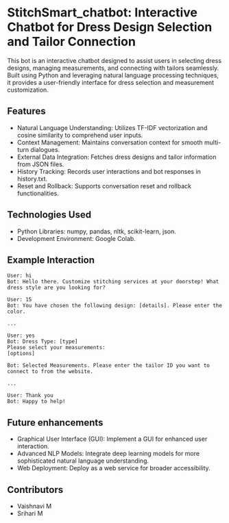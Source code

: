 # StitchSmart_chatbot: Interactive Chatbot for Dress Design Selection and Tailor Connection
This bot is an interactive chatbot designed to assist users in selecting dress designs, managing measurements, and connecting with tailors seamlessly. Built using Python and leveraging natural language processing techniques, it provides a user-friendly interface for dress selection and measurement customization.

## Features
- Natural Language Understanding: Utilizes TF-IDF vectorization and cosine similarity to comprehend user inputs.
- Context Management: Maintains conversation context for smooth multi-turn dialogues.
- External Data Integration: Fetches dress designs and tailor information from JSON files.
- History Tracking: Records user interactions and bot responses in history.txt.
- Reset and Rollback: Supports conversation reset and rollback functionalities.

## Technologies Used
- Python Libraries: numpy, pandas, nltk, scikit-learn, json.
- Development Environment: Google Colab.

## Example Interaction
```
User: hi
Bot: Hello there. Customize stitching services at your doorstep! What dress style are you looking for?

User: 15
Bot: You have chosen the following design: [details]. Please enter the color.

...

User: yes
Bot: Dress Type: [type]
Please select your measurements:
[options]

Bot: Selected Measurements. Please enter the tailor ID you want to connect to from the website.

...

User: Thank you
Bot: Happy to help!
```

## Future enhancements
- Graphical User Interface (GUI): Implement a GUI for enhanced user interaction.
- Advanced NLP Models: Integrate deep learning models for more sophisticated natural language understanding.
- Web Deployment: Deploy as a web service for broader accessibility.

## Contributors
- Vaishnavi M 
- Srihari M
